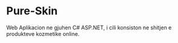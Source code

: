 # Pure-Skin
Web Aplikacion ne gjuhen C# ASP.NET, i cili konsiston ne shitjen e produkteve kozmetike online.
